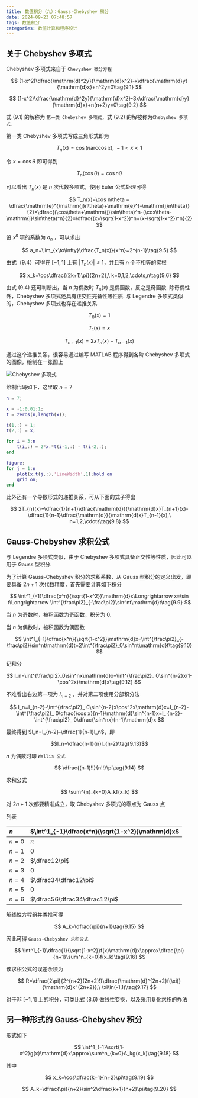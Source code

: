 ```yaml
---
title: 数值积分（九）：Gauss-Chebyshev 积分
date: 2024-09-23 07:48:57
tags: 数值积分
categories: 数值计算和程序设计
---
```

## 关于 Chebyshev 多项式

Chebyshev 多项式来自于 `Chevyshev 微分方程`

$$
(1-x^2)\dfrac{\mathrm{d}^2y}{\mathrm{d}x^2}-x\dfrac{\mathrm{d}y}{\mathrm{d}x}+n^2y=0\tag{9.1}
$$

$$
(1-x^2)\dfrac{\mathrm{d}^2y}{\mathrm{d}x^2}-3x\dfrac{\mathrm{d}y}{\mathrm{d}x}+n(n+2)y=0\tag{9.2}
$$

式 (9.1) 的解称为 `第一类 Chebyshev 多项式`，式 (9.2) 的解被称为`Chebyshev 多项式`.

第一类 Chebyshev 多项式写成三角形式即为

$$
T_n(x)=\cos(n\arccos x),\ -1<x<1\tag{9.3}
$$

令 $x=\cos\theta$ 即可得到

$$
T_n(\cos\theta)=\cos n\theta \tag{9.4}
$$

可以看出 $T_n(x)$ 是 $n$ 次代数多项式，使用 Euler 公式处理可得

$$
T_n(x)=\cos n\theta = \dfrac{\mathrm{e}^{\mathrm{j}n\theta}+\mathrm{e}^{-\mathrm{j}n\theta}}{2}=\dfrac{(\cos\theta+\mathrm{j}\sin\theta)^n-(\cos\theta-\mathrm{j}\sin\theta)^n}{2}=\dfrac{(x+\sqrt{1-x^2})^n+(x-\sqrt{1-x^2})^n}{2}
$$

设 $x^n$ 项的系数为 $a_n$ ，可以求出

$$
a_n=\lim_{x\to\infty}\dfrac{T_n(x)}{x^n}=2^{n-1}\tag{9.5}
$$

由式（9.4）可得在 $[-1,1]$ 上有 $|T_n(x)|\leqslant1$，并且有 $n$ 个不相等的实根

$$
x_k=\cos\dfrac{(2k+1)\pi}{2n+2},\ k=0,1,2,\cdots,n\tag{9.6}
$$

由式 (9.4) 还可判断出，当 $n$ 为偶数时 $T_n(x)$ 是偶函数，反之是奇函数. 除奇偶性外，Chebyshev 多项式还具有正交性完备性等性质. 与 Legendre 多项式类似的，Chebyshev 多项式也存在递推关系

$$
T_0(x)=1
$$

$$
T_1(x)=x
$$

$$
T_{n+1}(x)=2xT_n(x)-T_{n-1}(x)\tag{9.7}
$$

通过这个递推关系，很容易通过编写 MATLAB 程序得到各阶 Chebyshev 多项式的图像，绘制在一张图上

![Chebyshev 多项式](img/chebyshev.svg)

绘制代码如下，这里取 $n=7$

```matlab
n = 7;

x = -1:0.01:1;
t = zeros(n,length(x));

t(1,:) = 1;
t(2,:) = x;

for i = 3:n
    t(i,:) = 2*x.*t(i-1,:) - t(i-2,:);
end

figure;
for j = 1:n
    plot(x,t(j,:),'LineWidth',1);hold on
    grid on;
end
```

此外还有一个导数形式的递推关系，可从下面的式子得出

$$
2T_{n}(x)=\dfrac{1}{n+1}\dfrac{\mathrm{d}}{\mathrm{d}x}T_{n+1}(x)-\dfrac{1}{n-1}\dfrac{\mathrm{d}}{\mathrm{d}x}T_{n-1}(x),\ n=1,2,\cdots\tag{9.8}
$$

## Gauss-Chebyshev 求积公式

与 Legendre 多项式类似，由于 Chebyshev 多项式具备正交性等性质，因此可以用于 Gauss 型积分.

为了计算 Gauss-Chebyshev 积分的求积系数，从 Gauss 型积分的定义出发，即要具备 $2n+1$ 次代数精度，首先需要计算如下积分

$$
\int^1_{-1}\dfrac{x^n}{\sqrt{1-x^2}}\mathrm{d}x\Longrightarrow x=\sin t\Longrightarrow \int^{\frac\pi2}_{-\frac\pi2}\sin^nt\mathrm{d}t\tag{9.9}
$$

当 $n$ 为奇数时，被积函数为奇函数，积分为 0.

当 $n$ 为偶数时，被积函数为偶函数

$$
\int^1_{-1}\dfrac{x^n}{\sqrt{1-x^2}}\mathrm{d}x=\int^{\frac\pi2}_{-\frac\pi2}\sin^nt\mathrm{d}t=2\int^{\frac\pi2}_0\sin^nt\mathrm{d}t\tag{9.10}
$$

记积分

$$
I_n=\int^{\frac\pi2}_0\sin^nx\mathrm{d}x=\int^{\frac\pi2}_ 0\sin^{n-2}x(1-\cos^2x)\mathrm{d}x\tag{9.12}
$$

不难看出右边第一项为 $I_{n-2}$ ，并对第二项使用分部积分法

$$
I_n=I_{n-2}-\int^{\frac\pi2}_ 0\sin^{n-2}x\cos^2x\mathrm{d}x=I_{n-2}-\int^{\frac\pi2}_ 0\dfrac{\cos x}{n-1}\mathrm{d}\sin^{n-1}x=I_ {n-2}-\int^{\frac\pi2}_ 0\dfrac{\sin^nx}{n-1}\mathrm{d}x
$$

最终得到 $I_n=I_{n-2}-\dfrac{1}{n-1}I_n$，即

$$I_n=\dfrac{n-1}{n}I_{n-2}\tag{9.13}$$

$n$ 为偶数时即 `Wallis 公式`

$$
\dfrac{(n-1)!!}{n!!}\pi\tag{9.14}
$$

求积公式

$$
\sum^{n}_{k=0}A_kf(x_k)
$$

对 $2n+1$ 次都要精准成立，取 Chebyshev 多项式的零点为 Gauss 点

列表

|$n$|$\int^1_{-1}\dfrac{x^n}{\sqrt{1-x^2}}\mathrm{d}x$|
|:---|:---|
|$n=0$|$\pi$|
|$n=1$|0|
|$n=2$|$\dfrac12\pi$|
|$n=3$|0|
|$n=4$|$\dfrac34\dfrac12\pi$|
|$n=5$|0|
|$n=6$|$\dfrac56\dfrac34\dfrac12\pi$|

解线性方程组并类推可得

$$
A_k=\dfrac{\pi}{n+1}\tag{9.15}
$$

因此可得 `Gauss-Chebyshev 求积公式`

$$
\int^1_{-1}\dfrac{1}{\sqrt{1-x^2}}f(x)\mathrm{d}x\approx\dfrac{\pi}{n+1}\sum^n_{k=0}f(x_k)\tag{9.16}
$$

该求积公式的误差余项为

$$
R=\dfrac{2\pi}{2^{n+2}(2n+2)!}\dfrac{\mathrm{d}^{2n+2}f(\xi)}{\mathrm{d}x^{2n+2}},\ \xi\in(-1,1)\tag{9.17}
$$

对于非 $[-1,1]$ 上的积分，可类比式 (8.6) 做线性变换，以及采用复化求积的办法

## 另一种形式的 Gauss-Chebyshev 积分

形式如下

$$
\int^1_{-1}\sqrt{1-x^2}g(x)\mathrm{d}x\approx\sum^n_{k=0}A_kg(x_k)\tag{9.18}
$$

其中

$$
x_k=\cos\dfrac{k+1}{n+2}\pi\tag{9.19}
$$

$$
A_k=\dfrac{\pi}{n+2}\sin^2\dfrac{k+1}{n+2}\pi\tag{9.20}
$$
